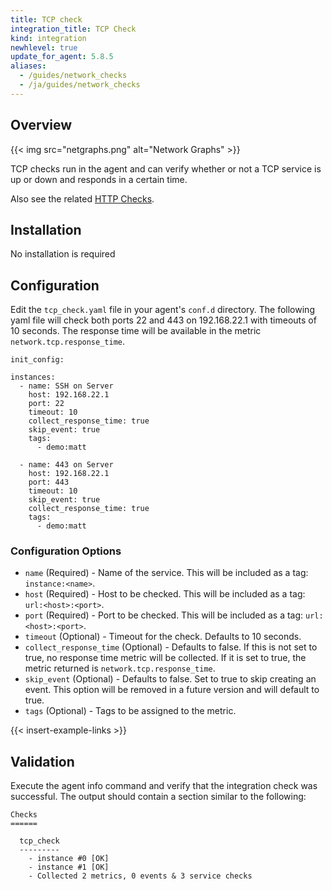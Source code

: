 ```yaml
---
title: TCP check
integration_title: TCP Check
kind: integration
newhlevel: true
update_for_agent: 5.8.5
aliases:
  - /guides/network_checks
  - /ja/guides/network_checks
---
```

## Overview

{{< img src="netgraphs.png" alt="Network Graphs" >}}

TCP checks run in the agent and can verify whether or not a TCP service is up or down and responds in a certain time.

Also see the related [HTTP Checks](/integrations/httpcheck).

## Installation

No installation is required

## Configuration

Edit the `tcp_check.yaml` file in your agent's `conf.d` directory. The following yaml file will check both ports 22 and 443 on 192.168.22.1 with timeouts of 10 seconds. The response time will be available in the metric `network.tcp.response_time`.

    init_config:

    instances:
      - name: SSH on Server
        host: 192.168.22.1
        port: 22
        timeout: 10
        collect_response_time: true
        skip_event: true
        tags:
          - demo:matt

      - name: 443 on Server
        host: 192.168.22.1
        port: 443
        timeout: 10
        skip_event: true
        collect_response_time: true
        tags:
          - demo:matt


### Configuration Options

* `name` (Required) - Name of the service. This will be included as a tag: `instance:<name>`.
* `host` (Required) - Host to be checked. This will be included as a tag: `url:<host>:<port>`.
* `port` (Required) - Port to be checked. This will be included as a tag: `url:<host>:<port>`.
* `timeout` (Optional) - Timeout for the check. Defaults to 10 seconds.
* `collect_response_time` (Optional) - Defaults to false. If this is not set to true, no response time metric will be collected. If it is set to true, the metric returned is `network.tcp.response_time`.
* `skip_event` (Optional) - Defaults to false. Set to true to skip creating an event. This option will be removed in a future version and will default to true.
* `tags` (Optional) - Tags to be assigned to the metric.

{{< insert-example-links >}}

## Validation

Execute the agent info command and verify that the integration check was successful. The output should contain a section similar to the following:

    Checks
    ======

      tcp_check
      ---------
        - instance #0 [OK]
        - instance #1 [OK]
        - Collected 2 metrics, 0 events & 3 service checks
